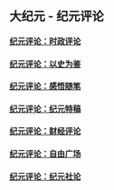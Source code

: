 ## 大纪元 - 纪元评论

#### [纪元评论：时政评论](indexes/nsc1025/README.md?06220330)
#### [纪元评论：以史为鉴](indexes/nsc1028/README.md?06220330)
#### [纪元评论：感悟随笔](indexes/nsc1035/README.md?06220330)
#### [纪元评论：纪元特稿](indexes/nsc424/README.md?06220330)
#### [纪元评论：财经评论](indexes/nsc1026/README.md?06220330)
#### [纪元评论：自由广场](indexes/nsc993/README.md?06220330)
#### [纪元评论：纪元社论](indexes/nsc422/README.md?06220330)
